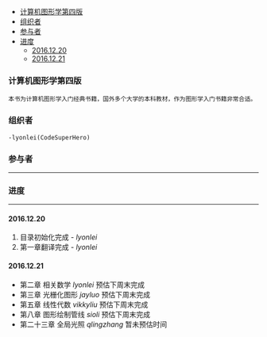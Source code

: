 <!-- TOC -->

- [计算机图形学第四版](#%E8%AE%A1%E7%AE%97%E6%9C%BA%E5%9B%BE%E5%BD%A2%E5%AD%A6%E7%AC%AC%E5%9B%9B%E7%89%88)
- [组织者](#%E7%BB%84%E7%BB%87%E8%80%85)
- [参与者](#%E5%8F%82%E4%B8%8E%E8%80%85)
- [进度](#%E8%BF%9B%E5%BA%A6)
    - [2016.12.20](#20161220)
    - [2016.12.21](#20161221)

<!-- /TOC -->
### 计算机图形学第四版
    本书为计算机图形学入门经典书籍，国外多个大学的本科教材，作为图形学入门书籍非常合适。
### 组织者
    -lyonlei(CodeSuperHero)
### 参与者
---
### 进度
---
#### 2016.12.20 
1. 目录初始化完成 - _lyonlei_
2. 第一章翻译完成 - _lyonlei_

#### 2016.12.21
- 第二章    相关数学        _lyonlei_       预估下周末完成
- 第三章    光栅化图形      _jayluo_        预估下周末完成
- 第五章    线性代数        _vikkyliu_      预估下周末完成
- 第八章    图形绘制管线     _sioli_         预估下周末完成
- 第二十三章 全局光照        _qlingzhang_    暂未预估时间